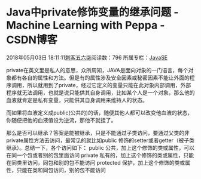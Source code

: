 # Java中private修饰变量的继承问题 - Machine Learning with Peppa - CSDN博客





2018年05月03日 18:11:11[刺客五六柒](https://me.csdn.net/qq_39521554)阅读数：796
所属专栏：[JavaSE](https://blog.csdn.net/column/details/21699.html)









private在英文里是私人的意思，众所周知，JAVA是面向对象的一门语言，每个对象都有各自的属性和方法。但是有的属性涉及安全因素或秘密因素不能让外面的程序调用，所以就用到了private，经过它定义的变量只能在此对象内部调用，外部程序就无法调用，也就是说只能供其自身调用，比如某个人是一个对象，那么他的血液就肯定是私有变量，只能供其自身调用来维持人的状态。

而如果将血液定义成public(公共的)的话，随便其他人都可以改变他血液的状态，你随便把他的血液值设为逆流，那他不就挂了。

那么是否可以继承？答案是能被继承，只是不能通过子类访问，要通过父类的非private属性方法去访问，最常见的就比如public 修饰的setter或者getter（被子类继承）。总结一下，各个访问如下：
public
公共，加上这个修饰的类或属性，可以在同一个包或者别的包里面访问
private
私有的，加上这个修饰的类或属性，只能在同类里访问，同包和别的包不能访问
protected
保护，加上这个修饰的类或属性，只能在类和同包访问，别的包不能访问




